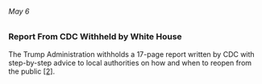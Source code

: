 ###### May 6

### Report From CDC Withheld by White House 

The Trump Administration withholds a 17-page report written by CDC with step-by-step advice to local authorities on how and when to reopen from the public [[2]](https://www.usatoday.com/in-depth/news/nation/2020/04/21/coronavirus-updates-how-covid-19-unfolded-u-s-timeline/2990956001/).
